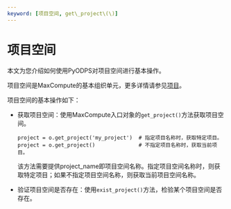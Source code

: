 ```yaml
---
keyword: [项目空间, get\_project\(\)]
---
```


# 项目空间

本文为您介绍如何使用PyODPS对项目空间进行基本操作。

项目空间是MaxCompute的基本组织单元，更多详情请参见[项目](/intl.zh-CN/产品简介/基本概念/项目.md)。

项目空间的基本操作如下：

-   获取项目空间：使用MaxCompute入口对象的`get_project()`方法获取项目空间。

    ```
    project = o.get_project('my_project')  # 指定项目名称时，获取特定项目。
    project = o.get_project()              # 不指定项目名称时，获取当前项目。
    ```

    该方法需要提供project\_name即项目空间名称。指定项目空间名称时，则获取特定项目；如果不指定项目空间名称，则获取当前项目空间名称。

-   验证项目空间是否存在：使用`exist_project()`方法，检验某个项目空间是否存在。

